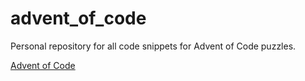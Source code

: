 # advent_of_code

Personal repository for all code snippets for Advent of Code puzzles.

[Advent of Code](https://adventofcode.com/)
